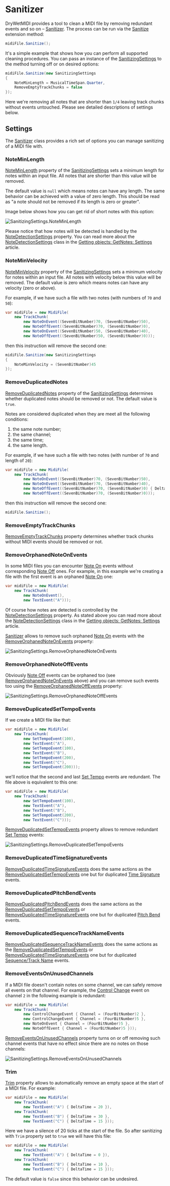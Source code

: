 ﻿---
uid: a_sanitizer
---

# Sanitizer

DryWetMIDI provides a tool to clean a MIDI file by removing redundant events and so on – [Sanitizer](xref:Melanchall.DryWetMidi.Tools.Sanitizer). The process can be run via the [Sanitize](xref:Melanchall.DryWetMidi.Tools.Sanitizer.Sanitize*) extension method:

```csharp
midiFile.Sanitize();
```

It's a simple example that shows how you can perform all supported cleaning procedures. You can pass an instance of the [SanitizingSettings](xref:Melanchall.DryWetMidi.Tools.SanitizingSettings) to the method turning off or on desired options:

```csharp
midiFile.Sanitize(new SanitizingSettings
{
    NoteMinLength = MusicalTimeSpan.Quarter,
    RemoveEmptyTrackChunks = false
});
```

Here we're removing all notes that are shorter than `1/4` leaving track chunks without events untouched. Please see detailed descriptions of settings below.

## Settings

The [Sanitizer](xref:Melanchall.DryWetMidi.Tools.Sanitizer) class provides a rich set of options you can manage sanitizing of a MIDI file with.

### NoteMinLength

[NoteMinLength](xref:Melanchall.DryWetMidi.Tools.SanitizingSettings.NoteMinLength) property of the [SanitizingSettings](xref:Melanchall.DryWetMidi.Tools.SanitizingSettings) sets a minimum length for notes within an input file. All notes that are shorter than this value will be removed.

The default value is `null` which means notes can have any length. The same behavior can be achieved with a value of zero length. This should be read as "a note should not be removed if its length is zero or greater".

Image below shows how you can get rid of short notes with this option:

![SanitizingSettings.NoteMinLength](images/Sanitizer/NoteMinLength.png)

Please notice that how notes will be detected is handled by the [NoteDetectionSettings](xref:Melanchall.DryWetMidi.Tools.SanitizingSettings.NoteDetectionSettings) property. You can read more about the [NoteDetectionSettings](xref:Melanchall.DryWetMidi.Interaction.NoteDetectionSettings) class in the [Getting objects: GetNotes: Settings](xref:a_getting_objects#settings) article.

### NoteMinVelocity

[NoteMinVelocity](xref:Melanchall.DryWetMidi.Tools.SanitizingSettings.NoteMinVelocity) property of the [SanitizingSettings](xref:Melanchall.DryWetMidi.Tools.SanitizingSettings) sets a minimum velocity for notes within an input file. All notes with velocity below this value will be removed. The default value is zero which means notes can have any velocity (zero or above).

For example, if we have such a file with two notes (with numbers of `70` and `50`):

```csharp
var midiFile = new MidiFile(
    new TrackChunk(
        new NoteOnEvent((SevenBitNumber)70, (SevenBitNumber)50),
        new NoteOffEvent((SevenBitNumber)70, (SevenBitNumber)0),
        new NoteOnEvent((SevenBitNumber)50, (SevenBitNumber)40),
        new NoteOffEvent((SevenBitNumber)50, (SevenBitNumber)0)));
```

then this instruction will remove the second one:

```csharp
midiFile.Sanitize(new SanitizingSettings
{
    NoteMinVelocity = (SevenBitNumber)45
});
```

### RemoveDuplicatedNotes

[RemoveDuplicatedNotes](xref:Melanchall.DryWetMidi.Tools.SanitizingSettings.RemoveDuplicatedNotes) property of the [SanitizingSettings](xref:Melanchall.DryWetMidi.Tools.SanitizingSettings) determines whether duplicated notes should be removed or not. The default value is `true`.

Notes are considered duplicated when they are meet all the following conditions:

1. the same note number;
2. the same channel;
3. the same time;
4. the same length.

For example, if we have such a file with two notes (with number of `70` and length of `20`):

```csharp
var midiFile = new MidiFile(
    new TrackChunk(
        new NoteOnEvent((SevenBitNumber)70, (SevenBitNumber)50),
        new NoteOnEvent((SevenBitNumber)70, (SevenBitNumber)40),
        new NoteOffEvent((SevenBitNumber)70, (SevenBitNumber)0) { DeltaTime = 20 },
        new NoteOffEvent((SevenBitNumber)70, (SevenBitNumber)0)));
```

then this instruction will remove the second one:

```csharp
midiFile.Sanitize();
```

### RemoveEmptyTrackChunks

[RemoveEmptyTrackChunks](xref:Melanchall.DryWetMidi.Tools.SanitizingSettings.RemoveEmptyTrackChunks) property determines whether track chunks without MIDI events should be removed or not.

### RemoveOrphanedNoteOnEvents

In some MIDI files you can encounter [Note On](xref:Melanchall.DryWetMidi.Core.NoteOnEvent) events without corresponding [Note Off](xref:Melanchall.DryWetMidi.Core.NoteOffEvent) ones. For example, in this example we're creating a file with the first event is an orphaned [Note On](xref:Melanchall.DryWetMidi.Core.NoteOnEvent) one:

```csharp
var midiFile = new MidiFile(
    new TrackChunk(
        new NoteOnEvent(),
        new TextEvent("A")));
```

Of course how notes are detected is controlled by the [NoteDetectionSettings](xref:Melanchall.DryWetMidi.Tools.SanitizingSettings.NoteDetectionSettings) property. As stated above you can read more about the [NoteDetectionSettings](xref:Melanchall.DryWetMidi.Interaction.NoteDetectionSettings) class in the [Getting objects: GetNotes: Settings](xref:a_getting_objects#settings) article.

[Sanitizer](xref:Melanchall.DryWetMidi.Tools.Sanitizer) allows to remove such orphaned [Note On](xref:Melanchall.DryWetMidi.Core.NoteOnEvent) events with the [RemoveOrphanedNoteOnEvents](xref:Melanchall.DryWetMidi.Tools.SanitizingSettings.RemoveOrphanedNoteOnEvents) property:

![SanitizingSettings.RemoveOrphanedNoteOnEvents](images/Sanitizer/RemoveOrphanedNoteOnEvents.png)

### RemoveOrphanedNoteOffEvents

Obviously [Note Off](xref:Melanchall.DryWetMidi.Core.NoteOffEvent) events can be orphaned too (see [RemoveOrphanedNoteOnEvents](#removeorphanednoteonevents) above) and you can remove such events too using the [RemoveOrphanedNoteOffEvents](xref:Melanchall.DryWetMidi.Tools.SanitizingSettings.RemoveOrphanedNoteOffEvents) property:

![SanitizingSettings.RemoveOrphanedNoteOffEvents](images/Sanitizer/RemoveOrphanedNoteOffEvents.png)

### RemoveDuplicatedSetTempoEvents

If we create a MIDI file like that:

```csharp
var midiFile = new MidiFile(
    new TrackChunk(
        new SetTempoEvent(100),
        new TextEvent("A"),
        new SetTempoEvent(100),
        new TextEvent("B"),
        new SetTempoEvent(200),
        new TextEvent("C"),
        new SetTempoEvent(200)));
```

we'll notice that the second and last [Set Tempo](xref:Melanchall.DryWetMidi.Core.SetTempoEvent) events are redundant. The file above is equivalent to this one:

```csharp
var midiFile = new MidiFile(
    new TrackChunk(
        new SetTempoEvent(100),
        new TextEvent("A"),
        new TextEvent("B"),
        new SetTempoEvent(200),
        new TextEvent("C")));
```

[RemoveDuplicatedSetTempoEvents](xref:Melanchall.DryWetMidi.Tools.SanitizingSettings.RemoveDuplicatedSetTempoEvents) property allows to remove redundant [Set Tempo](xref:Melanchall.DryWetMidi.Core.SetTempoEvent) events:

![SanitizingSettings.RemoveDuplicatedSetTempoEvents](images/Sanitizer/RemoveDuplicatedSetTempoEvents.png)

### RemoveDuplicatedTimeSignatureEvents

[RemoveDuplicatedTimeSignatureEvents](xref:Melanchall.DryWetMidi.Tools.SanitizingSettings.RemoveDuplicatedTimeSignatureEvents) does the same actions as the [RemoveDuplicatedSetTempoEvents](#removeduplicatedsettempoevents) one but for duplicated [Time Signature](xref:Melanchall.DryWetMidi.Core.TimeSignatureEvent) events.

### RemoveDuplicatedPitchBendEvents

[RemoveDuplicatedPitchBendEvents](xref:Melanchall.DryWetMidi.Tools.SanitizingSettings.RemoveDuplicatedPitchBendEvents) does the same actions as the [RemoveDuplicatedSetTempoEvents](#removeduplicatedsettempoevents) or [RemoveDuplicatedTimeSignatureEvents](#removeduplicatedtimesignatureevents) one but for duplicated [Pitch Bend](xref:Melanchall.DryWetMidi.Core.PitchBendEvent) events.

### RemoveDuplicatedSequenceTrackNameEvents

[RemoveDuplicatedSequenceTrackNameEvents](xref:Melanchall.DryWetMidi.Tools.SanitizingSettings.RemoveDuplicatedSequenceTrackNameEvents) does the same actions as the [RemoveDuplicatedSetTempoEvents](#removeduplicatedsettempoevents) or [RemoveDuplicatedTimeSignatureEvents](#removeduplicatedtimesignatureevents) one but for duplicated [Sequence/Track Name](xref:Melanchall.DryWetMidi.Core.SequenceTrackNameEvent) events.

### RemoveEventsOnUnusedChannels

If a MIDI file doesn't contain notes on some channel, we can safely remove all events on that channel. For example, the [Control Change](xref:Melanchall.DryWetMidi.Core.ControlChangeEvent) event on channel `2` in the following example is redundant:

```csharp
var midiFile = new MidiFile(
    new TrackChunk(
        new ControlChangeEvent { Channel = (FourBitNumber)2 },
        new ControlChangeEvent { Channel = (FourBitNumber)5 },
        new NoteOnEvent { Channel = (FourBitNumber)5 },
        new NoteOffEvent { Channel = (FourBitNumber)5 }));
```

[RemoveEventsOnUnusedChannels](xref:Melanchall.DryWetMidi.Tools.SanitizingSettings.RemoveEventsOnUnusedChannels) property turns on or off removing such channel events that have no effect since there are no notes on those channels:

![SanitizingSettings.RemoveEventsOnUnusedChannels](images/Sanitizer/RemoveEventsOnUnusedChannels.png)

### Trim

[Trim](xref:Melanchall.DryWetMidi.Tools.SanitizingSettings.Trim) property allows to automatically remove an empty space at the start of a MIDI file. For example:

```csharp
var midiFile = new MidiFile(
    new TrackChunk(
        new TextEvent("A") { DeltaTime = 20 }),
    new TrackChunk(
        new TextEvent("B") { DeltaTime = 30 },
        new TextEvent("C") { DeltaTime = 15 }));
```

Here we have a silence of 20 ticks at the start of the file. So after sanitizing with `Trim` property set to `true` we will have this file:

```csharp
var midiFile = new MidiFile(
    new TrackChunk(
        new TextEvent("A") { DeltaTime = 0 }),
    new TrackChunk(
        new TextEvent("B") { DeltaTime = 10 },
        new TextEvent("C") { DeltaTime = 15 }));
```

The default value is `false` since this behavior can be undesired.